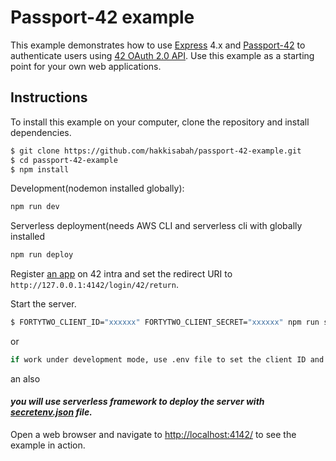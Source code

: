 # Passport-42 example

This example demonstrates how to use [Express](http://expressjs.com/) 4.x and
[Passport-42](http://www.passportjs.org/packages/passport-42/) to authenticate
users using [42 OAuth 2.0 API](https://api.intra.42.fr/apidoc).
Use this example as a starting point for your own web applications.

## Instructions

To install this example on your computer, clone the repository and install
dependencies.

```bash
$ git clone https://github.com/hakkisabah/passport-42-example.git
$ cd passport-42-example
$ npm install
```

Development(nodemon installed globally):
```bash
npm run dev
```

Serverless deployment(needs AWS CLI and serverless cli with globally installed
```bash
npm run deploy
```

Register [an app](https://profile.intra.42.fr/oauth/applications) on 42 intra
and set the redirect URI to `http://127.0.0.1:4142/login/42/return`.

Start the server.

```bash
$ FORTYTWO_CLIENT_ID="xxxxxx" FORTYTWO_CLIENT_SECRET="xxxxxx" npm run start
```
or 

```bash
if work under development mode, use .env file to set the client ID and client secret.
```

an also

#### <i>you will use serverless framework to deploy the server with <u>secretenv.json</u> file.</i>


Open a web browser and navigate to
[http://localhost:4142/](http://127.0.0.1:4142/)
to see the example in action.
